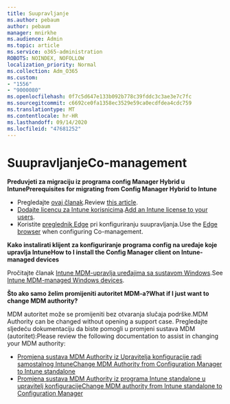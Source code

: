```yaml
---
title: Suupravljanje
ms.author: pebaum
author: pebaum
manager: mnirkhe
ms.audience: Admin
ms.topic: article
ms.service: o365-administration
ROBOTS: NOINDEX, NOFOLLOW
localization_priority: Normal
ms.collection: Adm_O365
ms.custom:
- "1556"
- "9000080"
ms.openlocfilehash: 0f7c5d647e133b092b778c39fddc3c3ae3e7c7fc
ms.sourcegitcommit: c6692ce0fa1358ec3529e59ca0ecdfdea4cdc759
ms.translationtype: MT
ms.contentlocale: hr-HR
ms.lasthandoff: 09/14/2020
ms.locfileid: "47681252"
---
```

# <a name="co-management"></a><span data-ttu-id="6b6f7-102">Suupravljanje</span><span class="sxs-lookup"><span data-stu-id="6b6f7-102">Co-management</span></span>

<span data-ttu-id="6b6f7-103">**Preduvjeti za migraciju iz programa config Manager Hybrid u Intune**</span><span class="sxs-lookup"><span data-stu-id="6b6f7-103">**Prerequisites for migrating from Config Manager Hybrid to Intune**</span></span>

- <span data-ttu-id="6b6f7-104">Pregledajte [ovaj članak](https://docs.microsoft.com/configmgr/mdm/deploy-use/migrate-hybridmdm-to-intunesa).</span><span class="sxs-lookup"><span data-stu-id="6b6f7-104">Review [this article](https://docs.microsoft.com/configmgr/mdm/deploy-use/migrate-hybridmdm-to-intunesa).</span></span>
- <span data-ttu-id="6b6f7-105">[Dodajte licencu za Intune korisnicima](https://docs.microsoft.com/intune/licenses-assign).</span><span class="sxs-lookup"><span data-stu-id="6b6f7-105">[Add an Intune license to your users](https://docs.microsoft.com/intune/licenses-assign).</span></span>
- <span data-ttu-id="6b6f7-106">Koristite [preglednik Edge](https://www.microsoft.com/windows/microsoft-edge) pri konfiguriranju suupravljanja.</span><span class="sxs-lookup"><span data-stu-id="6b6f7-106">Use the [Edge browser](https://www.microsoft.com/windows/microsoft-edge) when configuring Co-management.</span></span>

<span data-ttu-id="6b6f7-107">**Kako instalirati klijent za konfiguriranje programa config na uređaje koje upravlja Intune**</span><span class="sxs-lookup"><span data-stu-id="6b6f7-107">**How to I install the Config Manager client on Intune-managed devices**</span></span>

<span data-ttu-id="6b6f7-108">Pročitajte članak [Intune MDM-upravlja uređajima sa sustavom Windows](https://docs.microsoft.com/configmgr/core/clients/deploy/deploy-clients-to-windows-computers#bkmk_mdm).</span><span class="sxs-lookup"><span data-stu-id="6b6f7-108">See [Intune MDM-managed Windows devices](https://docs.microsoft.com/configmgr/core/clients/deploy/deploy-clients-to-windows-computers#bkmk_mdm).</span></span>

<span data-ttu-id="6b6f7-109">**Što ako samo želim promijeniti autoritet MDM-a?**</span><span class="sxs-lookup"><span data-stu-id="6b6f7-109">**What if I just want to change MDM authority?**</span></span>

<span data-ttu-id="6b6f7-110">MDM autoritet može se promijeniti bez otvaranja slučaja podrške.</span><span class="sxs-lookup"><span data-stu-id="6b6f7-110">MDM Authority can be changed without opening a support case.</span></span> <span data-ttu-id="6b6f7-111">Pregledajte sljedeću dokumentaciju da biste pomogli u promjeni sustava MDM (autoritet):</span><span class="sxs-lookup"><span data-stu-id="6b6f7-111">Please review the following documentation to assist in changing your MDM authority:</span></span>

- [<span data-ttu-id="6b6f7-112">Promjena sustava MDM Authority iz Upravitelja konfiguracije radi samostalnog Intune</span><span class="sxs-lookup"><span data-stu-id="6b6f7-112">Change MDM Authority from Configuration Manager to Intune standalone</span></span>](https://docs.microsoft.com/configmgr/mdm/deploy-use/migrate-change-mdm-authority)
- [<span data-ttu-id="6b6f7-113">Promjena sustava MDM Authority iz programa Intune standalone u upravitelj konfiguracije</span><span class="sxs-lookup"><span data-stu-id="6b6f7-113">Change MDM authority from Intune standalone to Configuration Manager</span></span>](https://docs.microsoft.com/configmgr/mdm/deploy-use/change-mdm-authority)
